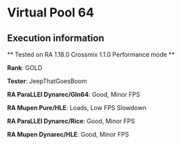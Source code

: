 # Virtual Pool 64 

## Execution information


** Tested on RA 1.18.0 Crossmix 1.1.0 Performance mode **


**Rank**: GOLD


**Tester**: JeepThatGoesBoom



**RA ParaLLEl Dynarec/Gln64**: Good, Minor FPS


**RA Mupen Pure/HLE**: Loads, Low FPS Slowdown


**RA ParaLLEl Dynarec/Rice**: Good, Minor FPS


**RA Mupen Dynarec/HLE**: Good, Minor FPS